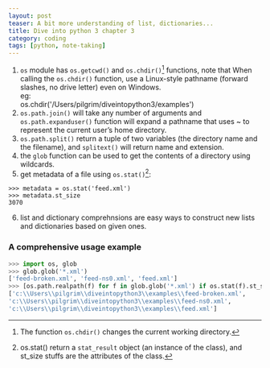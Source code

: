 ```yaml
---
layout: post
teaser: A bit more understanding of list, dictionaries...
title: Dive into python 3 chapter 3
category: coding
tags: [python, note-taking]
---
```


1. `os` module has `os.getcwd()` and `os.chdir()`[^1] functions, note that When calling the `os.chdir()` function, use a Linux-style pathname (forward slashes, no drive letter) even on Windows.     
eg:   
os.chdir('/Users/pilgrim/diveintopython3/examples')
2. `os.path.join()` will take any number of arguments and `os.path.expanduser()` function will expand a pathname that uses ~ to represent the current user’s home directory.
3. `os.path.split()` return a tuple of two variables (the directory name and the filename), and `splitext()` will return name and extension.
4. the `glob` function can be used to get the contents of a directory using wildcards.
5. get metadata of a file using `os.stat()`[^2]:
```
>>> metadata = os.stat('feed.xml')
>>> metadata.st_size
3070
```
6. list and dictionary comprehnsions are easy ways to construct new lists and dictionaries based on given ones.

### A comprehensive usage example
~~~python
>>> import os, glob
>>> glob.glob('*.xml')
['feed-broken.xml', 'feed-ns0.xml', 'feed.xml']
>>> [os.path.realpath(f) for f in glob.glob('*.xml') if os.stat(f).st_size > 1000]
['c:\\Users\\pilgrim\\diveintopython3\\examples\\feed-broken.xml',
'c:\\Users\\pilgrim\\diveintopython3\\examples\\feed-ns0.xml',
'c:\\Users\\pilgrim\\diveintopython3\\examples\\feed.xml']
~~~

[^1]:   
    The function `os.chdir()` changes the current working directory.
[^2]:   
    os.stat() return a `stat_result` object (an instance of the class), and st_size stuffs are the attributes of the class. 
